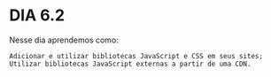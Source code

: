 # DIA 6.2

Nesse dia aprendemos como:

    Adicionar e utilizar bibliotecas JavaScript e CSS em seus sites;
    Utilizar bibliotecas JavaScript externas a partir de uma CDN.

